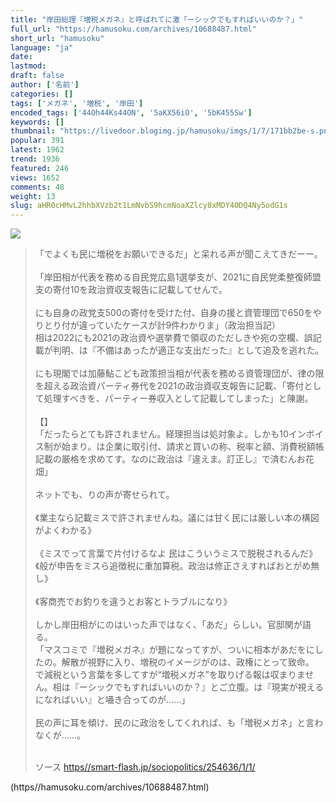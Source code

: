 ```yaml
---
title: "岸田総理『増税メガネ』と呼ばれてに激「ーシックでもすればいいのか？」"
full_url: "https://hamusoku.com/archives/10688487.html"
short_url: "hamusoku"
language: "ja"
date: 
lastmod: 
draft: false
author: ['名前']
categories: []
tags: ['メガネ', '増税', '岸田']
encoded_tags: ['44Oh44Ks44ON', '5aKX56iO', '5bK455Sw']
keywords: []
thumbnail: "https://livedoor.blogimg.jp/hamusoku/imgs/1/7/171bb2be-s.png"
popular: 391
latest: 1962
trend: 1936
featured: 246
views: 1652
comments: 48
weight: 13
slug: aHR0cHMvL2hhbXVzb2t1LmNvbS9hcmNoaXZlcy8xMDY4ODQ4Ny5odG1s
---
```


![](https://livedoor.blogimg.jp/hamusoku/imgs/1/7/171bb2be-s.png)

<blockquote><p></p><p> 「でよくも民に増税をお願いできるだ」と呆れる声が聞こえてきだーー。 <br> <br> 「岸田相が代表を務める自民党広島1選挙支が、2021に自民党柔整復師盟支の寄付10を政治資収支報告に記載してせんで。 <br> <br> にも自身の政党支500の寄付を受けた付、自身の援と資管理団で650をやりとり付が違っていたケースが計9件わかりま」（政治担当記） <br> 相は2022にも2021の政治資や選挙費で領収のただしきや宛の空欄、誤記載が判明、は『不備はあったが適正な支出だった』として追及を逃れた。 <br> <br> にも現閣では加藤鮎こども政策担当相が代表を務める資管理団が、律の限を超える政治資パーティ券代を2021の政治資収支報告に記載、「寄付として処理すべきを、パーティー券収入として記載してしまった」と陳謝。 <br> <br> 【】<br> 「だったらとても許されません。経理担当は処対象よ。しかも10インボイス制が始まり。は企業に取引付、請求と買いの称、税率と額、消費税額帳記載の厳格を求めてす。なのに政治は『違えま。訂正し』で済むんお花畑」 <br> <br> ネットでも、りの声が寄せられて。 <br> <br> 《業主なら記載ミスで許されませんね。議には甘く民には厳しい本の構図がよくわかる》 <br> <br> 《ミスでって言葉で片付けるなよ 民はこういうミスで脱税されるんだ》 <br> 《般が申告をミスら追徴税に重加算税。政治は修正さえすればおとがめ無し》 <br> <br> 《客商売でお釣りを違うとお客とトラブルになり》 <br> <br> しかし岸田相がにのはいった声ではなく、「あだ」らしい。官邸関が語る。 <br> 「マスコミで『増税メガネ』が題になってすが、ついに相本があだをにしたの。解散が視野に入り、増税のイメージがのは、政権にとって致命。 <br> で減税という言葉を多してすが“増税メガネ”を取りげる報は収まりません。相は『ーシックでもすればいいのか？』とご立腹。は『現実が視えるになればいい』と囁き合ってのが……」 <br> <br> 民の声に耳を傾け、民のに政治をしてくれれば、も「増税メガネ」と言わなくが……。 <br> <br></p>ソース <a href='https//smart-flash.jp/sociopolitics/254636/1/1/' target='blank'>https//smart-flash.jp/sociopolitics/254636/1/1/</a></blockquote>

(https//hamusoku.com/archives/10688487.html)
